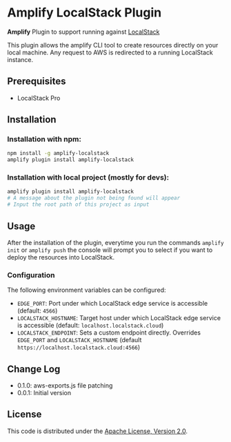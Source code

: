 # Amplify LocalStack Plugin

**Amplify** Plugin to support running against [LocalStack](https://github.com/localstack/localstack)

This plugin allows the amplify CLI tool to create resources directly on your local machine. Any request to AWS is redirected to a running LocalStack instance.

## Prerequisites
- LocalStack Pro

## Installation

### Installation with npm:
```sh
npm install -g amplify-localstack
amplify plugin install amplify-localstack
```

### Installation with local project (mostly for devs):
```sh
amplify plugin install amplify-localstack
# A message about the plugin not being found will appear
# Input the root path of this project as input
```

## Usage
After the installation of the plugin, everytime you run the commands `amplify init` or `amplify push` the console will prompt you to select if you want to deploy the resources into LocalStack.

### Configuration
The following environment variables can be configured:

* `EDGE_PORT`: Port under which LocalStack edge service is accessible (default: `4566`)
* `LOCALSTACK_HOSTNAME`: Target host under which LocalStack edge service is accessible (default: `localhost.localstack.cloud`)
* `LOCALSTACK_ENDPOINT`: Sets a custom endpoint directly. Overrides `EDGE_PORT` and `LOCALSTACK_HOSTNAME` (default `https://localhost.localstack.cloud:4566`)

## Change Log
* 0.1.0: aws-exports.js file patching
* 0.0.1: Initial version

## License

This code is distributed under the [Apache License, Version 2.0](https://www.apache.org/licenses/LICENSE-2.0).
